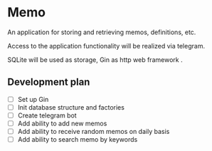 # Memo

An application for storing and retrieving memos, definitions, etc.

Access to the application functionality will be realized via telegram.

SQLite will be used as storage, Gin as http web framework .

## Development plan

- [ ] Set up Gin
- [ ] Init database structure and factories
- [ ] Create telegram bot
- [ ] Add ability to add new memos
- [ ] Add ability to receive random memos on daily basis
- [ ] Add ability to search memo by keywords